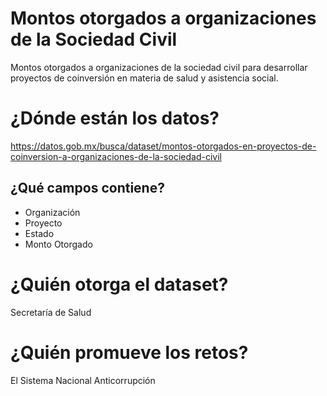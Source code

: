 # Montos otorgados a organizaciones de la Sociedad Civil
Montos otorgados a organizaciones de la sociedad civil para desarrollar proyectos de coinversión en materia de salud y asistencia social.

# ¿Dónde están los datos?
https://datos.gob.mx/busca/dataset/montos-otorgados-en-proyectos-de-coinversion-a-organizaciones-de-la-sociedad-civil

## ¿Qué campos contiene?
+ Organización
+ Proyecto
+ Estado
+ Monto Otorgado

# ¿Quién otorga el dataset?
Secretaría de Salud

# ¿Quién promueve los retos?
El Sistema Nacional Anticorrupción
